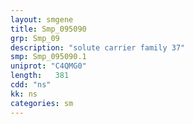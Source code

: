 ```yaml
---
layout: smgene
title: Smp_095090
grp: Smp_09
description: "solute carrier family 37"
smp: Smp_095090.1
uniprot: "C4QMG0"
length:   381
cdd: "ns"
kk: ns
categories: sm
---
```

